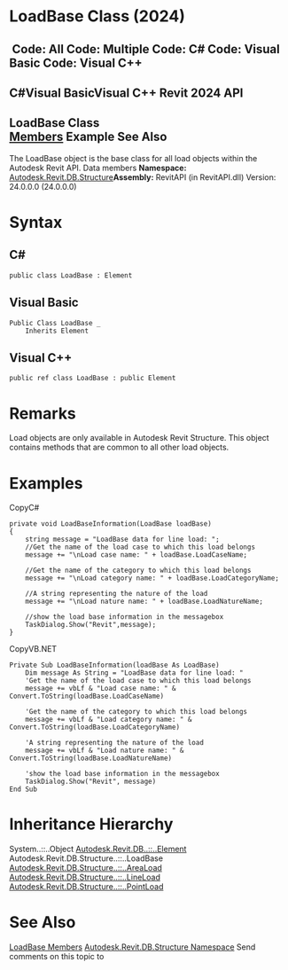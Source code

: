 # LoadBase Class (2024)

﻿
 Code: All Code: Multiple Code: C# Code: Visual Basic Code: Visual C++   
---  
C#Visual BasicVisual C++
Revit 2024 API  
---  
LoadBase Class  
[Members](723a481c-57d7-b2d7-0a01-f1aefd4557d9.md "LoadBase Members") Example See Also  
---  
The LoadBase object is the base class for all load objects within the Autodesk Revit API. Data members 
**Namespace:** [Autodesk.Revit.DB.Structure](d586b341-f687-9d90-e96d-255806b7d4fc.md "Autodesk.Revit.DB.Structure Namespace")**Assembly:** RevitAPI (in RevitAPI.dll) Version: 24.0.0.0 (24.0.0.0)
# Syntax
C#  
---  
```text
public class LoadBase : Element
```
  
Visual Basic  
---  
```text
Public Class LoadBase _
	Inherits Element
```
  
Visual C++  
---  
```text
public ref class LoadBase : public Element
```
  
# Remarks
Load objects are only available in Autodesk Revit Structure. This object contains methods that are common to all other load objects. 
# Examples
CopyC#
```text
private void LoadBaseInformation(LoadBase loadBase)
{
    string message = "LoadBase data for line load: ";
    //Get the name of the load case to which this load belongs
    message += "\nLoad case name: " + loadBase.LoadCaseName;

    //Get the name of the category to which this load belongs
    message += "\nLoad category name: " + loadBase.LoadCategoryName;

    //A string representing the nature of the load
    message += "\nLoad nature name: " + loadBase.LoadNatureName;

    //show the load base information in the messagebox
    TaskDialog.Show("Revit",message);
}
```

CopyVB.NET
```text
Private Sub LoadBaseInformation(loadBase As LoadBase)
    Dim message As String = "LoadBase data for line load: "
    'Get the name of the load case to which this load belongs
    message += vbLf & "Load case name: " & Convert.ToString(loadBase.LoadCaseName)

    'Get the name of the category to which this load belongs
    message += vbLf & "Load category name: " & Convert.ToString(loadBase.LoadCategoryName)

    'A string representing the nature of the load
    message += vbLf & "Load nature name: " & Convert.ToString(loadBase.LoadNatureName)

    'show the load base information in the messagebox
    TaskDialog.Show("Revit", message)
End Sub
```

# Inheritance Hierarchy
System..::..Object [Autodesk.Revit.DB..::..Element](eb16114f-69ea-f4de-0d0d-f7388b105a16.md "Element Class") Autodesk.Revit.DB.Structure..::..LoadBase [Autodesk.Revit.DB.Structure..::..AreaLoad](5dc205a9-cafd-911b-6a56-26f2e8bfcdc1.md "AreaLoad Class") [Autodesk.Revit.DB.Structure..::..LineLoad](ee5ec273-350a-1cdb-d136-0c454bb1446a.md "LineLoad Class") [Autodesk.Revit.DB.Structure..::..PointLoad](3f703eb6-7eac-c80e-e693-ebcdd6b35bbe.md "PointLoad Class")
# See Also
[LoadBase Members](723a481c-57d7-b2d7-0a01-f1aefd4557d9.md "LoadBase Members")
[Autodesk.Revit.DB.Structure Namespace](d586b341-f687-9d90-e96d-255806b7d4fc.md "Autodesk.Revit.DB.Structure Namespace")
Send comments on this topic to 